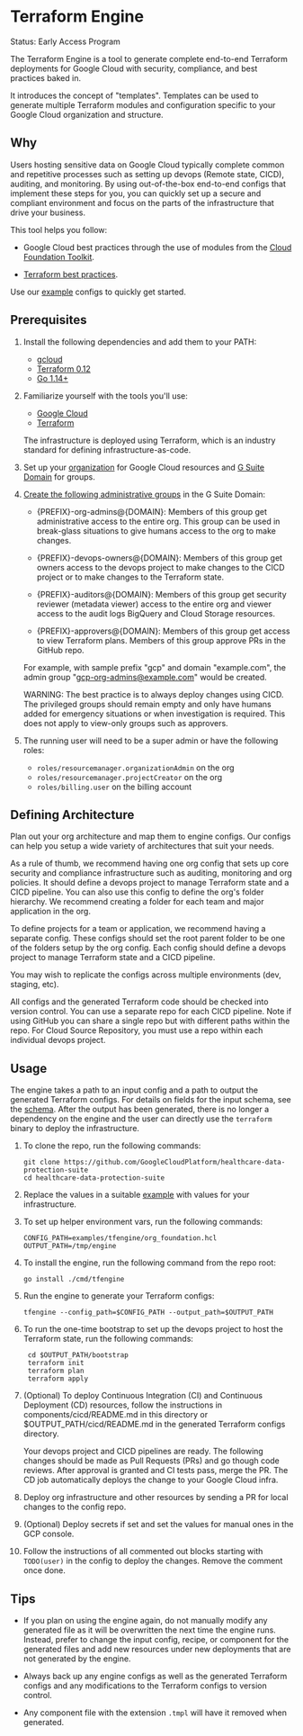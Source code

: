 # Terraform Engine

Status: Early Access Program

The Terraform Engine is a tool to generate complete end-to-end Terraform
deployments for Google Cloud with security, compliance, and best practices baked
in.

It introduces the concept of "templates". Templates can be used to generate
multiple Terraform modules and configuration specific to your Google Cloud
organization and structure.

## Why

Users hosting sensitive data on Google Cloud typically complete
common and repetitive processes such as setting up devops (Remote state,
CICD), auditing, and monitoring. By using out-of-the-box end-to-end configs
that implement these steps for you, you can quickly set up a secure and compliant
environment and focus on the parts of the infrastructure that drive your
business.

This tool helps you follow:

- Google Cloud best practices through the use of modules from the
[Cloud Foundation Toolkit](https://cloud.google.com/foundation-toolkit).

- [Terraform best practices](https://www.hashicorp.com/resources/evolving-infrastructure-terraform-opencredo).

Use our [example](../../examples/tfengine) configs to quickly get started.

## Prerequisites

1. Install the following dependencies and add them to your PATH:

    - [gcloud](https://cloud.google.com/sdk/gcloud)
    - [Terraform 0.12](https://www.terraform.io/)
    - [Go 1.14+](https://golang.org/dl/)

1. Familiarize yourself with the tools you'll use:

    - [Google Cloud](https://cloud.google.com/docs/overview)
    - [Terraform](https://www.terraform.io/intro/index.html)

    The infrastructure is deployed using Terraform, which is an industry
    standard for defining infrastructure-as-code.

1. Set up your
    [organization](https://cloud.google.com/resource-manager/docs/creating-managing-organization)
    for Google Cloud resources and [G Suite Domain](https://gsuite.google.com/) for
    groups.

1. [Create the following administrative groups](https://support.google.com/a/answer/33343?hl=en)
    in the G Suite Domain:

    - {PREFIX}-org-admins@{DOMAIN}: Members of this group get administrative access
        to the entire org. This group can be used in break-glass situations to
        give humans access to the org to make changes.

    - {PREFIX}-devops-owners@{DOMAIN}: Members of this group get owners access to
        the devops project to make changes to the CICD project or to make changes
        to the Terraform state.

    - {PREFIX}-auditors@{DOMAIN}: Members of this group get security reviewer
        (metadata viewer) access to the entire org and viewer access to
        the audit logs BigQuery and Cloud Storage resources.

    - {PREFIX}-approvers@{DOMAIN}: Members of this group get access to view
        Terraform plans. Members of this group approve PRs in the GitHub repo.

    For example, with sample prefix "gcp" and domain "example.com", the admin group
    "gcp-org-admins@example.com" would be created.

    WARNING: The best practice is to always deploy changes using CICD.
    The privileged groups should remain empty and only have humans added for
    emergency situations or when investigation is required. This does not apply
    to view-only groups such as approvers.

1. The running user will need to be a super admin or have the following roles:

    - `roles/resourcemanager.organizationAdmin` on the org
    - `roles/resourcemanager.projectCreator` on the org
    - `roles/billing.user` on the billing account

## Defining Architecture

Plan out your org architecture and map them to engine configs.
Our configs can help you setup a wide variety of architectures that suit your
needs.

As a rule of thumb, we recommend having one org config that sets up core
security and compliance infrastructure such as auditing, monitoring and org
policies. It should define a devops project to manage Terraform
state and a CICD pipeline. You can also use this config to define the org's
folder hierarchy. We recommend creating a folder for each team and major
application in the org.

To define projects for a team or application, we recommend having a separate
config. These configs should set the root parent folder to be one of the
folders setup by the org config. Each config should define a devops project
to manage Terraform state and a CICD pipeline.

You may wish to replicate the configs across multiple environments (dev,
staging, etc).

All configs and the generated Terraform code should be checked into version
control. You can use a separate repo for each CICD pipeline. Note if using
GitHub you can share a single repo but with different paths within the repo.
For Cloud Source Repository, you must use a repo within each individual
devops project.

## Usage

The engine takes a path to an input config and a path to output the generated
Terraform configs. For details on fields for the input schema, see the
[schema](../../internal/tfengine/schema.go). After the output has been generated,
there is no longer a dependency on the engine and the user can directly use
the `terraform` binary to deploy the infrastructure.

1. To clone the repo, run the following commands:

    ```shell
    git clone https://github.com/GoogleCloudPlatform/healthcare-data-protection-suite
    cd healthcare-data-protection-suite
    ```

1. Replace the values in a suitable
   [example](../../examples/tfengine) with values for your infrastructure.

1. To set up helper environment vars, run the following commands:

    ```shell
    CONFIG_PATH=examples/tfengine/org_foundation.hcl
    OUTPUT_PATH=/tmp/engine
    ```

1. To install the engine, run the following command from the repo root:

    ```shell
    go install ./cmd/tfengine
    ```

1. Run the engine to generate your Terraform configs:

    ```shell
    tfengine --config_path=$CONFIG_PATH --output_path=$OUTPUT_PATH
    ```

1. To run the one-time bootstrap to set up the devops project to host the Terraform
   state, run the following commands:

   ```shell
    cd $OUTPUT_PATH/bootstrap
    terraform init
    terraform plan
    terraform apply
    ```

1. (Optional) To deploy Continuous Integration (CI) and Continuous
   Deployment (CD) resources, follow the instructions in
   components/cicd/README.md in this directory or $OUTPUT_PATH/cicd/README.md in
   the generated Terraform configs directory.

   Your devops project and CICD pipelines are ready. The
   following changes should be made as Pull Requests (PRs) and go though code
   reviews. After approval is granted and CI tests pass, merge the PR. The CD job
   automatically deploys the change to your Google Cloud infra.

1. Deploy org infrastructure and other resources by sending a PR for
   local changes to the config repo.

1. (Optional) Deploy secrets if set and set the values for manual ones in the GCP
    console.

1. Follow the instructions of all commented out blocks starting with
   `TODO(user)` in the config to deploy the changes. Remove the comment once done.

## Tips

- If you plan on using the engine again, do not manually modify any generated
  file as it will be overwritten the next time the engine runs. Instead,
  prefer to change the input config, recipe, or component for the generated
  files and add new resources under new deployments that are not generated by
  the engine.

- Always back up any engine configs as well as the generated Terraform configs
  and any modifications to the Terraform configs to version control.

- Any component file with the extension `.tmpl` will have it removed when
  generated.
